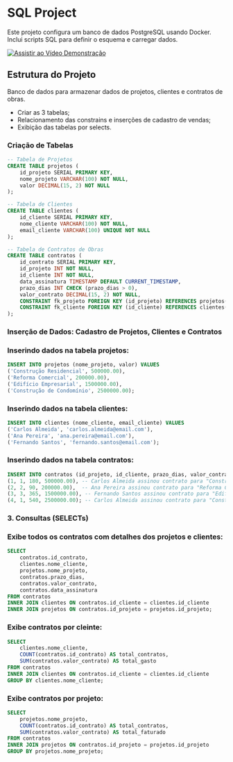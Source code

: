 # SQL Project

Este projeto configura um banco de dados PostgreSQL usando Docker. Inclui scripts SQL para definir o esquema e carregar dados.

<a href="https://github.com/Lucas-Linarelo/SQL-EBAC/blob/main/Tarefa-Demonstrativo.mp4" target="_blank">
  <img src="https://img.shields.io/badge/Assistir%20ao%20Vídeo-Video%20Demonstrativo-brightgreen?style=for-the-badge" alt="Assistir ao Vídeo Demonstração">
</a>

## Estrutura do Projeto

Banco de dados para armazenar dados de projetos, clientes e contratos de obras.

- Criar as 3 tabelas;
- Relacionamento das constrains e inserções de cadastro de vendas;
- Exibição das tabelas por selects.

### Criação de Tabelas

```sql
-- Tabela de Projetos
CREATE TABLE projetos (
    id_projeto SERIAL PRIMARY KEY,
    nome_projeto VARCHAR(100) NOT NULL,
    valor DECIMAL(15, 2) NOT NULL
);

-- Tabela de Clientes
CREATE TABLE clientes (
    id_cliente SERIAL PRIMARY KEY,
    nome_cliente VARCHAR(100) NOT NULL,
    email_cliente VARCHAR(100) UNIQUE NOT NULL
);

-- Tabela de Contratos de Obras
CREATE TABLE contratos (
    id_contrato SERIAL PRIMARY KEY,
    id_projeto INT NOT NULL,
    id_cliente INT NOT NULL,
    data_assinatura TIMESTAMP DEFAULT CURRENT_TIMESTAMP,
    prazo_dias INT CHECK (prazo_dias > 0),
    valor_contrato DECIMAL(15, 2) NOT NULL,
    CONSTRAINT fk_projeto FOREIGN KEY (id_projeto) REFERENCES projetos(id_projeto),
    CONSTRAINT fk_cliente FOREIGN KEY (id_cliente) REFERENCES clientes(id_cliente)
);
```

### Inserção de Dados: Cadastro de Projetos, Clientes e Contratos

### Inserindo dados na tabela projetos:

```sql
INSERT INTO projetos (nome_projeto, valor) VALUES
('Construção Residencial', 500000.00),
('Reforma Comercial', 200000.00),
('Edifício Empresarial', 1500000.00),
('Construção de Condomínio', 2500000.00);
```

### Inserindo dados na tabela clientes:

```sql
INSERT INTO clientes (nome_cliente, email_cliente) VALUES
('Carlos Almeida', 'carlos.almeida@email.com'),
('Ana Pereira', 'ana.pereira@email.com'),
('Fernando Santos', 'fernando.santos@email.com');
```

### Inserindo dados na tabela contratos:

```sql
INSERT INTO contratos (id_projeto, id_cliente, prazo_dias, valor_contrato) VALUES
(1, 1, 180, 500000.00), -- Carlos Almeida assinou contrato para "Construção Residencial"
(2, 2, 90, 200000.00),  -- Ana Pereira assinou contrato para "Reforma Comercial"
(3, 3, 365, 1500000.00), -- Fernando Santos assinou contrato para "Edifício Empresarial"
(4, 1, 540, 2500000.00); -- Carlos Almeida assinou contrato para "Construção de Condomínio"
```

### 3. Consultas (SELECTs)

### Exibe todos os contratos com detalhes dos projetos e clientes:

```sql
SELECT
    contratos.id_contrato,
    clientes.nome_cliente,
    projetos.nome_projeto,
    contratos.prazo_dias,
    contratos.valor_contrato,
    contratos.data_assinatura
FROM contratos
INNER JOIN clientes ON contratos.id_cliente = clientes.id_cliente
INNER JOIN projetos ON contratos.id_projeto = projetos.id_projeto;
```

### Exibe contratos por cleinte:

```sql
SELECT
    clientes.nome_cliente,
    COUNT(contratos.id_contrato) AS total_contratos,
    SUM(contratos.valor_contrato) AS total_gasto
FROM contratos
INNER JOIN clientes ON contratos.id_cliente = clientes.id_cliente
GROUP BY clientes.nome_cliente;
```

### Exibe contratos por projeto:

```sql
SELECT
    projetos.nome_projeto,
    COUNT(contratos.id_contrato) AS total_contratos,
    SUM(contratos.valor_contrato) AS total_faturado
FROM contratos
INNER JOIN projetos ON contratos.id_projeto = projetos.id_projeto
GROUP BY projetos.nome_projeto;
```
